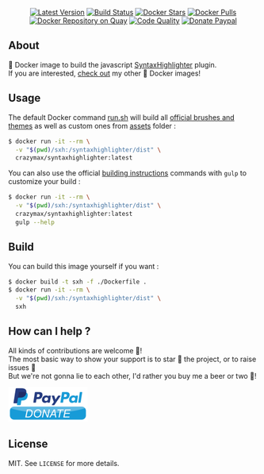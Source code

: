 <p align="center">
  <a href="https://hub.docker.com/r/crazymax/syntaxhighlighter/"><img src="https://img.shields.io/badge/dynamic/json.svg?label=version&query=$.results[1].name&url=https://hub.docker.com/v2/repositories/crazymax/syntaxhighlighter/tags&style=flat-square" alt="Latest Version"></a>
  <a href="https://travis-ci.com/crazy-max/docker-syntaxhighlighter"><img src="https://img.shields.io/travis/com/crazy-max/docker-syntaxhighlighter/master.svg?style=flat-square" alt="Build Status"></a>
  <a href="https://hub.docker.com/r/crazymax/syntaxhighlighter/"><img src="https://img.shields.io/docker/stars/crazymax/syntaxhighlighter.svg?style=flat-square" alt="Docker Stars"></a>
  <a href="https://hub.docker.com/r/crazymax/syntaxhighlighter/"><img src="https://img.shields.io/docker/pulls/crazymax/syntaxhighlighter.svg?style=flat-square" alt="Docker Pulls"></a>
  <a href="https://quay.io/repository/crazymax/syntaxhighlighter"><img src="https://quay.io/repository/crazymax/syntaxhighlighter/status?style=flat-square" alt="Docker Repository on Quay"></a>
  <a href="https://www.codacy.com/app/crazy-max/docker-syntaxhighlighter"><img src="https://img.shields.io/codacy/grade/922cb1922a4e408bbf20235d44865c74.svg?style=flat-square" alt="Code Quality"></a>
  <a href="https://www.paypal.com/cgi-bin/webscr?cmd=_s-xclick&hosted_button_id=T7JD54F4HVCNY"><img src="https://img.shields.io/badge/donate-paypal-7057ff.svg?style=flat-square" alt="Donate Paypal"></a>
</p>

## About

🐳 Docker image to build the javascript [SyntaxHighlighter](https://github.com/syntaxhighlighter/syntaxhighlighter) plugin.<br />
If you are interested, [check out](https://hub.docker.com/r/crazymax/) my other 🐳 Docker images!

## Usage

The default Docker command [run.sh](run.sh) will build all [official brushes and themes](https://github.com/syntaxhighlighter/syntaxhighlighter/wiki/Brushes-and-Themes) as well as custom ones from [assets](assets) folder :

```bash
$ docker run -it --rm \
  -v "$(pwd)/sxh:/syntaxhighlighter/dist" \
  crazymax/syntaxhighlighter:latest
```

You can also use the official [building instructions](https://github.com/syntaxhighlighter/syntaxhighlighter/wiki/Building) commands with `gulp` to customize your build :

```bash
$ docker run -it --rm \
  -v "$(pwd)/sxh:/syntaxhighlighter/dist" \
  crazymax/syntaxhighlighter:latest
  gulp --help
```

## Build

You can build this image yourself if you want :

```bash
$ docker build -t sxh -f ./Dockerfile .
$ docker run -it --rm \
  -v "$(pwd)/sxh:/syntaxhighlighter/dist" \
  sxh
```

## How can I help ?

All kinds of contributions are welcome :raised_hands:!<br />
The most basic way to show your support is to star :star2: the project, or to raise issues :speech_balloon:<br />
But we're not gonna lie to each other, I'd rather you buy me a beer or two :beers:!

[![Paypal](.res/paypal.png)](https://www.paypal.com/cgi-bin/webscr?cmd=_s-xclick&hosted_button_id=T7JD54F4HVCNY)

## License

MIT. See `LICENSE` for more details.
